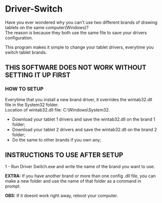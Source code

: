 # Driver-Switch

Have you ever wondered why you can't use two different brands of drawing tablets on the same computer(Windows)?<br>
The reason is because they both use the same file to save your drivers configuration.

This program makes it simple to change your tablet drivers, everytime you switch tablet brands.

<h2>THIS SOFTWARE DOES NOT WORK WITHOUT SETTING IT UP FIRST</h2>				       										      

<h3>HOW TO SETUP</h3>
												  
Everytime that you install a new brand driver, it overrides the wintab32.dll file in the System32 folder.<br>
Location of wintab32.dll file: C:\Windows\System32.
										                        
- Download your tablet 1 drivers and save the wintab32.dll on the brand 1 folder;
- Download your tablet 2 drivers and save the wintab32.dll on the brand 2 folder;
- Do the same to other brands if you own any;
															
<h2>INSTRUCTIONS TO USE AFTER SETUP</h2>
															
1 - Run Driver Switch.exe and write the name of the brand you want to use.
															
<b>EXTRA:</b> If you have another brand or more than one config .dll file, you can make a new folder and use the
name of that folder as a command in prompt.
												                        
<b>OBS:</b> If it doesnt work right away, reboot your computer.
		


